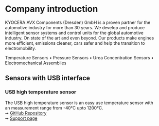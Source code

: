
# Company introduction
KYOCERA AVX Components (Dresden) GmbH is a proven partner for the automotive industry for more than 30 years. We develop and produce intelligent sensor systems and control units for the global automotive industry. On state of the art and even beyond. Our products make engines more efficient, emissions cleaner, cars safer and help the transition to electromobility.

Temperature Sensors • Pressure Sensors • Urea Concentration Sensors • Electromechanical Assemblies

## Sensors with USB interface

### USB high temperature sensor

The USB high temperature sensor is an easy use temperature sensor with an measurement range from -40°C upto 1200°C.
<br>➞ [GitHub Repository](https://github.com/BorisBloxsberg73/USB-high-temperature-sensor/tree/main)
<br>➞ [Support page](https://kyocera-avx-components-dresden.github.io/USB-high-temperature-sensor/)
